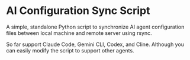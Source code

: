 # AI Configuration Sync Script

A simple, standalone Python script to synchronize AI agent configuration files between local machine and remote server using rsync.

So far support Claude Code, Gemini CLI, Codex, and Cline. Although you can easily modify the script to support other agents.
